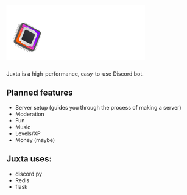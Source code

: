 # ![Juxta Logo](https://raw.githubusercontent.com/IsmaeelAkram/juxta/master/art/Wide%20Logo%20Dark.png)

Juxta is a high-performance, easy-to-use Discord bot.

## Planned features
- Server setup (guides you through the process of making a server)
- Moderation
- Fun
- Music
- Levels/XP
- Money (maybe)

## Juxta uses:
- discord.py
- Redis
- flask